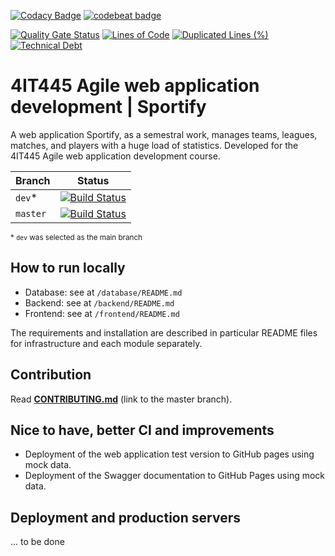 [![Codacy Badge](https://api.codacy.com/project/badge/Grade/60b0852d944d41b49262f33defd9051e)](https://www.codacy.com/manual/Nikolas-Charalambidis/4IT445?utm_source=github.com&amp;utm_medium=referral&amp;utm_content=Nikolas-Charalambidis/4IT445&amp;utm_campaign=Badge_Grade)
[![codebeat badge](https://codebeat.co/badges/367e1edc-4f5b-4b5c-aad0-2e0d95d5c334)](https://codebeat.co/projects/github-com-nikolas-charalambidis-4it445-dev)

[![Quality Gate Status](https://sonarcloud.io/api/project_badges/measure?project=Nikolas-Charalambidis_4IT445&metric=alert_status)](https://sonarcloud.io/dashboard?id=Nikolas-Charalambidis_4IT445)
[![Lines of Code](https://sonarcloud.io/api/project_badges/measure?project=Nikolas-Charalambidis_4IT445&metric=ncloc)](https://sonarcloud.io/dashboard?id=Nikolas-Charalambidis_4IT445)
[![Duplicated Lines (%)](https://sonarcloud.io/api/project_badges/measure?project=Nikolas-Charalambidis_4IT445&metric=duplicated_lines_density)](https://sonarcloud.io/dashboard?id=Nikolas-Charalambidis_4IT445)
[![Technical Debt](https://sonarcloud.io/api/project_badges/measure?project=Nikolas-Charalambidis_4IT445&metric=sqale_index)](https://sonarcloud.io/dashboard?id=Nikolas-Charalambidis_4IT445)

# 4IT445 Agile web application development | Sportify

A web application Sportify, as a semestral work, manages teams, leagues, matches, and players with a huge load of statistics. Developed for the 4IT445 Agile web application development course.

| Branch | Status |
|-------------|--------|
| `dev`* | [![Build Status](https://travis-ci.org/Nikolas-Charalambidis/4IT445.svg?branch=dev)](https://travis-ci.org/Nikolas-Charalambidis/4IT445/branches)
| `master` | [![Build Status](https://travis-ci.org/Nikolas-Charalambidis/4IT445.svg?branch=master)](https://travis-ci.org/Nikolas-Charalambidis/4IT445/branches) 

<sub>* `dev` was selected as the main branch</sub>

## How to run locally

- Database: see at `/database/README.md`
- Backend: see at `/backend/README.md`
- Frontend: see at `/frontend/README.md`

The requirements and installation are described in particular README files for infrastructure and each module separately.

## Contribution

Read [**CONTRIBUTING.md**](https://github.com/Nikolas-Charalambidis/4IT445/blob/master/CONTRIBUTING.md) (link to the master branch).

## Nice to have, better CI and improvements

- Deployment of the web application test version to GitHub pages using mock data.
- Deployment of the Swagger documentation to GitHub Pages using mock data.

## Deployment and production servers

... to be done
